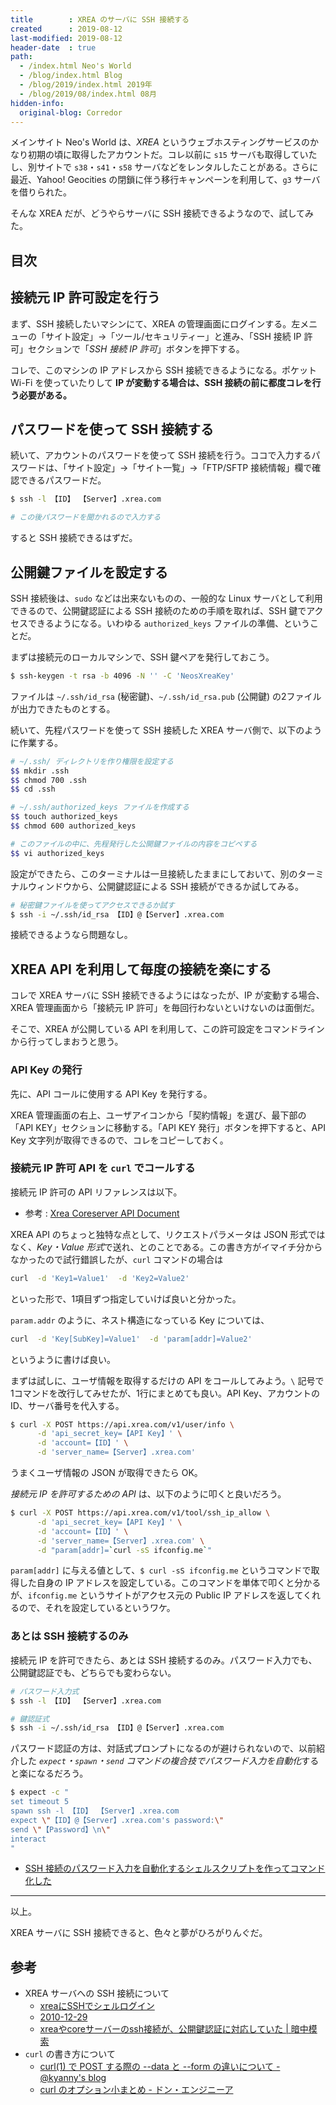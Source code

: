 ```yaml
---
title        : XREA のサーバに SSH 接続する
created      : 2019-08-12
last-modified: 2019-08-12
header-date  : true
path:
  - /index.html Neo's World
  - /blog/index.html Blog
  - /blog/2019/index.html 2019年
  - /blog/2019/08/index.html 08月
hidden-info:
  original-blog: Corredor
---
```


メインサイト Neo's World は、*XREA* というウェブホスティングサービスのかなり初期の頃に取得したアカウントだ。コレ以前に `s15` サーバも取得していたし、別サイトで `s38`・`s41`・`s58` サーバなどをレンタルしたことがある。さらに最近、Yahoo! Geocities の閉鎖に伴う移行キャンペーンを利用して、`g3` サーバを借りられた。

そんな XREA だが、どうやらサーバに SSH 接続できるようなので、試してみた。

## 目次

## 接続元 IP 許可設定を行う

まず、SSH 接続したいマシンにて、XREA の管理画面にログインする。左メニューの「サイト設定」→「ツール/セキュリティー」と進み、「SSH 接続 IP 許可」セクションで「*SSH 接続 IP 許可*」ボタンを押下する。

コレで、このマシンの IP アドレスから SSH 接続できるようになる。ポケット Wi-Fi を使っていたりして **IP が変動する場合は、SSH 接続の前に都度コレを行う必要がある。**

## パスワードを使って SSH 接続する

続いて、アカウントのパスワードを使って SSH 接続を行う。ココで入力するパスワードは、「サイト設定」→「サイト一覧」→「FTP/SFTP 接続情報」欄で確認できるパスワードだ。

```bash
$ ssh -l 【ID】 【Server】.xrea.com

# この後パスワードを聞かれるので入力する
```

すると SSH 接続できるはずだ。

## 公開鍵ファイルを設定する

SSH 接続後は、`sudo` などは出来ないものの、一般的な Linux サーバとして利用できるので、公開鍵認証による SSH 接続のための手順を取れば、SSH 鍵でアクセスできるようになる。いわゆる `authorized_keys` ファイルの準備、ということだ。

まずは接続元のローカルマシンで、SSH 鍵ペアを発行しておこう。

```bash
$ ssh-keygen -t rsa -b 4096 -N '' -C 'NeosXreaKey'
```

ファイルは `~/.ssh/id_rsa` (秘密鍵)、`~/.ssh/id_rsa.pub` (公開鍵) の2ファイルが出力できたものとする。

続いて、先程パスワードを使って SSH 接続した XREA サーバ側で、以下のように作業する。

```bash
# ~/.ssh/ ディレクトリを作り権限を設定する
$$ mkdir .ssh
$$ chmod 700 .ssh
$$ cd .ssh

# ~/.ssh/authorized_keys ファイルを作成する
$$ touch authorized_keys
$$ chmod 600 authorized_keys

# このファイルの中に、先程発行した公開鍵ファイルの内容をコピペする
$$ vi authorized_keys
```

設定ができたら、このターミナルは一旦接続したままにしておいて、別のターミナルウィンドウから、公開鍵認証による SSH 接続ができるか試してみる。

```bash
# 秘密鍵ファイルを使ってアクセスできるか試す
$ ssh -i ~/.ssh/id_rsa 【ID】@【Server】.xrea.com
```

接続できるようなら問題なし。

## XREA API を利用して毎度の接続を楽にする

コレで XREA サーバに SSH 接続できるようにはなったが、IP が変動する場合、XREA 管理画面から「接続元 IP 許可」を毎回行わないといけないのは面倒だ。

そこで、XREA が公開している API を利用して、この許可設定をコマンドラインから行ってしまおうと思う。

### API Key の発行

先に、API コールに使用する API Key を発行する。

XREA 管理画面の右上、ユーザアイコンから「契約情報」を選び、最下部の「API KEY」セクションに移動する。「API KEY 発行」ボタンを押下すると、API Key 文字列が取得できるので、コレをコピーしておく。

### 接続元 IP 許可 API を `curl` でコールする

接続元 IP 許可の API リファレンスは以下。

- 参考 : [Xrea Coreserver API Document](https://apidoc.xrea.com/#/tool/2017/07/19/tool-ssh-add.html)

XREA API のちょっと独特な点として、リクエストパラメータは JSON 形式ではなく、*Key・Value 形式*で送れ、とのことである。この書き方がイマイチ分からなかったので試行錯誤したが、`curl` コマンドの場合は

```bash
curl  -d 'Key1=Value1'  -d 'Key2=Value2'
```

といった形で、1項目ずつ指定していけば良いと分かった。

`param.addr` のように、ネスト構造になっている Key については、

```bash
curl  -d 'Key[SubKey]=Value1'  -d 'param[addr]=Value2'
```

というように書けば良い。

まずは試しに、ユーザ情報を取得するだけの API をコールしてみよう。`\` 記号で1コマンドを改行してみせたが、1行にまとめても良い。API Key、アカウントの ID、サーバ番号を代入する。

```bash
$ curl -X POST https://api.xrea.com/v1/user/info \
      -d 'api_secret_key=【API Key】' \
      -d 'account=【ID】' \
      -d 'server_name=【Server】.xrea.com'
```

うまくユーザ情報の JSON が取得できたら OK。

*接続元 IP を許可するための API* は、以下のように叩くと良いだろう。

```bash
$ curl -X POST https://api.xrea.com/v1/tool/ssh_ip_allow \
      -d 'api_secret_key=【API Key】' \
      -d 'account=【ID】' \
      -d 'server_name=【Server】.xrea.com' \
      -d "param[addr]=`curl -sS ifconfig.me`"
```

`param[addr]` に与える値として、`$ curl -sS ifconfig.me` というコマンドで取得した自身の IP アドレスを設定している。このコマンドを単体で叩くと分かるが、`ifconfig.me` というサイトがアクセス元の Public IP アドレスを返してくれるので、それを設定しているというワケ。

### あとは SSH 接続するのみ

接続元 IP を許可できたら、あとは SSH 接続するのみ。パスワード入力でも、公開鍵認証でも、どちらでも変わらない。

```bash
# パスワード入力式
$ ssh -l 【ID】 【Server】.xrea.com

# 鍵認証式
$ ssh -i ~/.ssh/id_rsa 【ID】@【Server】.xrea.com
```

パスワード認証の方は、対話式プロンプトになるのが避けられないので、以前紹介した *`expect`・`spawn`・`send` コマンドの複合技でパスワード入力を自動化*すると楽になるだろう。

```bash
$ expect -c "
set timeout 5
spawn ssh -l 【ID】 【Server】.xrea.com
expect \"【ID】@【Server】.xrea.com's password:\"
send \"【Password】\n\"
interact
"
```

- [SSH 接続のパスワード入力を自動化するシェルスクリプトを作ってコマンド化した](/blog/2018/09/19-01.html)

-----

以上。

XREA サーバに SSH 接続できると、色々と夢がひろがりんぐだ。

## 参考

- XREA サーバへの SSH 接続について
  - [xreaにSSHでシェルログイン](http://mage8.com/websitetips/ssh.html)
  - [2010-12-29](http://d.hatena.ne.jp/kbi_webmaster/20101229)
  - [xreaやcoreサーバーのssh接続が、公開鍵認証に対応していた | 暗中模索](http://masarap.club/archives/1243)
- `curl` の書き方について
  - [curl(1) で POST する際の --data と --form の違いについて - @kyanny's blog](https://blog.kyanny.me/entry/20110427/1303838381)
  - [curl のオプション小まとめ - ドン・エンジニーア](http://komaji504.hateblo.jp/entry/2016/03/26/202724)
